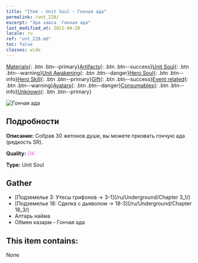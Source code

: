 ```yaml
---
title: "Item - Unit Soul - Гончая ада"
permalink: /unt_228/
excerpt: "Эра хаоса  Гончая ада"
last_modified_at: 2021-04-28
locale: ru
ref: "unt_228.md"
toc: false
classes: wide
---
```

 [Materials](/ItemsRU/){: .btn .btn--primary}[Artifacts](/ItemsRU/Artifacts/){: .btn .btn--success}[Unit Soul](/ItemsRU/UnitSoul/){: .btn .btn--warning}[Unit Awakening](/ItemsRU/UnitAwakening/){: .btn .btn--danger}[Hero Soul](/ItemsRU/HeroSoul/){: .btn .btn--info}[Hero Skill](/ItemsRU/HeroSkill/){: .btn .btn--primary}[Gift](/ItemsRU/Gift/){: .btn .btn--success}[Event related](/ItemsRU/Events/){: .btn .btn--warning}[Avatars](/ItemsRU/Avatars/){: .btn .btn--danger}[Consumables](/ItemsRU/Consumables/){: .btn .btn--info}[Unknown](/ItemsRU/Unknown/){: .btn .btn--primary}

 ![Гончая ада](/images/u/ti_santouquan.jpg)

## Подробности
 **Описание:** Собрав 30 жетонов души, вы можете призвать гончую ада (редкость SR).

 **Quality:** <span style="color: #DA70D6">OK</span>

 **Type:** Unit Soul

## Gather

*    [Подземелье 3: Утесы грифонов -> 3-1](/ru/Underground/Chapter 3_1/) 
*    [Подземелье 18: Сделка с дьяволом -> 18-3](/ru/Underground/Chapter 18_3/) 
*    Алтарь найма 
*    Обмен казарм - Гончая ада 

## This item contains:

  None

